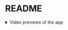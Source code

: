 # README

<details>
  
  <summary>Video previews of the app</summary>

  https://user-images.githubusercontent.com/10998852/174688795-7a29198b-43d0-4ca4-a624-b6db7f288c55.mp4

  
  https://user-images.githubusercontent.com/10998852/174689276-a4b65866-5668-4f4e-8af4-2e6ea792a874.mp4

  
  https://user-images.githubusercontent.com/10998852/174689304-e38c98cc-c323-4e3a-a9ba-bb7a15a32e34.mp4

  
  https://user-images.githubusercontent.com/10998852/174689316-3b1d7cfa-733b-49db-a2b6-2a6cc354993b.mp4

  
  https://user-images.githubusercontent.com/10998852/174689325-4fbe6b48-7e00-497e-904c-8b048e93f513.mp4

  
  https://user-images.githubusercontent.com/10998852/174689337-4df19336-7010-46cd-8fd4-ecfcf54739e9.mp4

  
  https://user-images.githubusercontent.com/10998852/174689376-6e31ae81-6aa1-489d-8b3f-d9a67eb8e8a5.mp4

  
  https://user-images.githubusercontent.com/10998852/174689381-834ac680-67b2-4c01-b0cf-1d300807b398.mp4

  
  https://user-images.githubusercontent.com/10998852/174689393-c23da9cc-e8ad-40fa-8716-549dcaaa47c3.mp4

  
  https://user-images.githubusercontent.com/10998852/174689443-ee484654-1650-4446-8a33-f32f5a0fa035.mp4

  
  https://user-images.githubusercontent.com/10998852/174689459-077a6568-b09d-45ae-a982-e37f7d50670e.mp4

    
  https://user-images.githubusercontent.com/10998852/174689463-b22a5a76-9530-4e1d-8247-208d7cc801a2.mp4

  
  https://user-images.githubusercontent.com/10998852/174691195-1fbc0fb6-e02c-4418-8737-eee4c2e0645a.mp4

  
  https://user-images.githubusercontent.com/10998852/174689491-20cdd0df-0fa2-4d63-bf8f-917e1bf787b7.mp4

</details>
